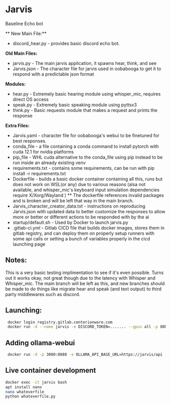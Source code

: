 # Jarvis

Baseline Echo bot

** New Main File:**
* discord_hear.py - provides basic discord echo bot.

**Old Main Files:**
* jarvis.py - The main jarvis application, it spawns hear, think, and see
* Jarvis.json - The character file for jarvis used in oobabooga to get it to respond with a predictable json format

**Modules:**
* hear.py - Extremely basic hearing module using whisper_mic, requires direct OS access
* speak.py - Extremely basic speaking module using pyttsx3
* think.py - Basic requests module that makes a request and prints the response

**Extra Files:**
* Jarvis.yaml - character file for oobabooga's webui to be finetuned for best responses.
* conda_file - a file containing a conda command to install pytorch with cuda 12.1 for nvidia platforms
* pip_file - WHL cuda alternative to the conda_file using pip instead to be run inside an already existing venv
* requirements.txt - contains some requirements, can be run with pip install -r requirements.txt
* Dockerfile - builds a basic docker container containing all this, runs but does not work on WSL(or any) due to various reasons (alsa not available, and whisper_mic's keyboard input simulation dependencies require X/Xorg/Wayland ) ** The dockerfile references invalid packages and is broken and will be left that way in the main branch.
* Jarvis_character_creator_data.txt - instructions on reproducing Jarvis.json with updated data to better customize the responses to allow more or better or different actions to be responded with by the ai
* startup/default.sh - Used by Docker to launch jarvis.py
* .gitlab-ci.yml - Gitlab CICD file that builds docker images, stores them in gitlab registry, and can deploy them on properly setup runners with some api calls or setting a bunch of variables properly in the cicd launching page


## Notes:
 This is a very basic testing implimentation to see if it's even possible. Turns out it works okay, not great though due to the latency with Whisper and Whisper_mic.
 The main branch will be left as this, and new branches should be made to do things like migrate hear and speak (and text output) to third party middlewares such as discord.

## Launching:
```sh
 docker login registry.gitlab.centerionware.com
 docker run -d --name jarvis -e DISCORD_TOKEN=....... --gpus all -p 8080: -v /mnt/jarvis:/usr/share/ollama/.ollama/models registry.gitlab.centerionware.com/public-projects/jarvis:discord-bot-webui
```
## Adding ollama-webui
```sh
 docker run -d -p 3000:8080 -e OLLAMA_API_BASE_URL=https://jarvis/api --name ollama-webui --restart always ghcr.io/ollama-webui/ollama-webui:main
```
## Live container development
```sh
docker exec -it jarvis bash
apt install nano
nano whateverfile
python whateverfile.py
```

